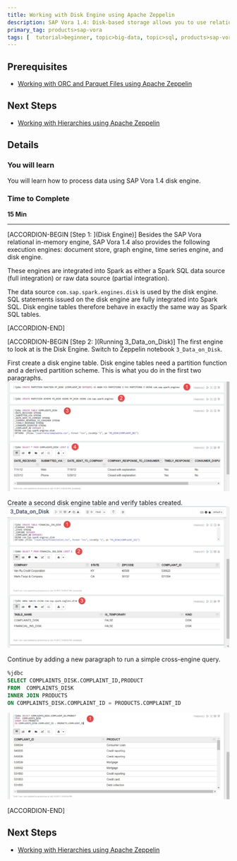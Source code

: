 ```yaml
---
title: Working with Disk Engine using Apache Zeppelin
description: SAP Vora 1.4: Disk-based storage allows you to use relational capabilities without loading data into memory
primary_tag: products>sap-vora
tags: [  tutorial>beginner, topic>big-data, topic>sql, products>sap-vora ]
---
```


## Prerequisites  
 - [Working with ORC and Parquet Files using Apache Zeppelin](http://www.sap.com/developer/tutorials/vora-ova-zeppelin6.html)


## Next Steps
 - [Working with Hierarchies using Apache Zeppelin](http://www.sap.com/developer/tutorials/vora-ova-zeppelin2.html)

## Details
### You will learn  
You will learn how to process data using SAP Vora 1.4 disk engine.

### Time to Complete
**15 Min**

---

[ACCORDION-BEGIN [Step 1: ](Disk Engine)]
Besides the SAP Vora relational in-memory engine, SAP Vora 1.4 also provides the following execution engines: document store, graph engine, time series engine, and disk engine.

These engines are integrated into Spark as either a Spark SQL data source (full integration) or raw data source (partial integration).

The data source `com.sap.spark.engines.disk` is used by the disk engine. SQL statements issued on the disk engine are fully integrated into Spark SQL. Disk engine tables therefore behave in exactly the same way as Spark SQL tables.



[ACCORDION-END]

[ACCORDION-BEGIN [Step 2: ](Running 3_Data_on_Disk)]
The first engine to look at is the Disk Engine. Switch to Zeppelin notebook `3_Data_on_Disk`.

First create a disk engine table. Disk engine tables need a partition function and a derived partition scheme. This is what you do in the first two paragraphs.
![Partitions](zep3_02_14.jpg)

Create a second disk engine table and verify tables created.
![Second table](zep3_03_14.jpg)

Continue by adding a new paragraph to run a simple cross-engine query.

```sql
%jdbc
SELECT COMPLAINTS_DISK.COMPLAINT_ID,PRODUCT  
FROM  COMPLAINTS_DISK
INNER JOIN PRODUCTS
ON COMPLAINTS_DISK.COMPLAINT_ID = PRODUCTS.COMPLAINT_ID
```

![cross-engine query](zep3_04_14.jpg)


[ACCORDION-END]


## Next Steps
- [Working with Hierarchies using Apache Zeppelin](http://www.sap.com/developer/tutorials/vora-ova-zeppelin2.html)
